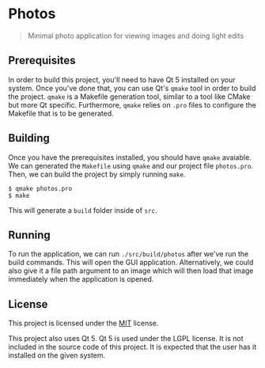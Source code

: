 # Photos

> Minimal photo application for viewing images and doing light edits

## Prerequisites

In order to build this project, you'll need to have Qt 5
installed on your system. Once you've done that, you can use Qt's `qmake`
tool in order to build the project. `qmake` is a Makefile generation tool,
similar to a tool like CMake but more Qt specific. Furthermore, `qmake` relies
on `.pro` files to configure the Makefile that is to be generated.

## Building

Once you have the prerequisites installed, you should have `qmake` avaiable.
We can generated the `Makefile` using `qmake` and our project file `photos.pro`.
Then, we can build the project by simply running `make`.

```
$ qmake photos.pro
$ make
```

This will generate a `build` folder inside of `src`.

## Running

To run the application, we can run `./src/build/photos` after we've run the build commands.
This will open the GUI application. Alternatively, we could also give it a file path argument to an image which will then load that image immediately when the application is opened.

## License

This project is licensed under the [MIT](./LICENSE) license.

This project also uses Qt 5. Qt 5 is used under the LGPL license. 
It is not included in the source code of this project. It is expected
that the user has it installed on the given system.